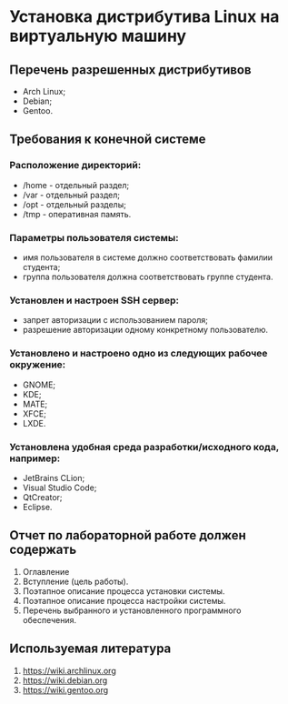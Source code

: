 # Установка дистрибутива Linux на виртуальную машину

## Перечень разрешенных дистрибутивов
- Arch Linux;
- Debian;
- Gentoo.

## Требования к конечной системе
### Расположение директорий:
- /home - отдельный раздел;
- /var - отдельный раздел;
- /opt - отдельный разделы;
- /tmp - оперативная память.
### Параметры пользователя системы:
- имя пользователя в системе должно соответствовать фамилии студента;
- группа пользователя должна соответствовать группе студента.
### Установлен и настроен SSH сервер:
- запрет авторизации с использованием пароля;
- разрешение авторизации одному конкретному пользователю.
### Установлено и настроено одно из следующих рабочее окружение:
- GNOME;
- KDE;
- MATE;
- XFCE;
- LXDE.
### Установлена удобная среда разработки/исходного кода, например:
- JetBrains CLion;
- Visual Studio Code;
- QtCreator;
- Eclipse.

## Отчет по лабораторной работе должен содержать
1. Оглавление
1. Вступление (цель работы).
1. Поэтапное описание процесса установки системы.
1. Поэтапное описание процесса настройки системы.
1. Перечень выбранного и установленного программного обеспечения.

## Используемая литература
1. https://wiki.archlinux.org
1. https://wiki.debian.org
1. https://wiki.gentoo.org